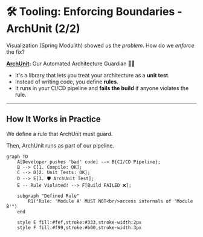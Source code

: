 # 🛠️ Tooling: Enforcing Boundaries - ArchUnit (2/2)

Visualization (Spring Modulith) showed us the *problem*. How do we *enforce* the fix?

**[ArchUnit](https://www.archunit.org/):** Our Automated Architecture Guardian 💂‍♀️

* It's a library that lets you treat your architecture as a **unit test**.
* Instead of writing code, you define **rules**.
* It runs in your CI/CD pipeline and **fails the build** if anyone violates the rule.

---

## How It Works in Practice

We define a rule that ArchUnit must guard.

Then, ArchUnit runs as part of our pipeline.

```mermaid
graph TD
    A[Developer pushes 'bad' code] --> B{CI/CD Pipeline};
    B --> C[1. Compile: OK];
    C --> D[2. Unit Tests: OK];
    D --> E[3. 🛡️ ArchUnit Test];
    E -- Rule Violated! --> F[Build FAILED ❌];
    
    subgraph "Defined Rule"
        R1("Rule: 'Module A' MUST NOT<br/>access internals of 'Module B'")
    end

    style E fill:#fef,stroke:#333,stroke-width:2px
    style F fill:#f99,stroke:#b00,stroke-width:3px
````